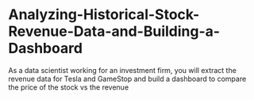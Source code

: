 # Analyzing-Historical-Stock-Revenue-Data-and-Building-a-Dashboard
As a data scientist working for an investment firm, you will extract the revenue data for Tesla and GameStop and build a dashboard to compare the price of the stock vs the revenue

